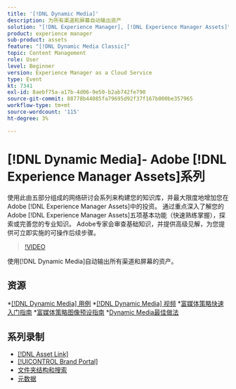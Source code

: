 ```yaml
---
title: '[!DNL Dynamic Media]'
description: 为所有渠道和屏幕自动输出资产
solution: "[!DNL Experience Manager], [!DNL Experience Manager Assets]"
product: experience manager
sub-product: assets
feature: "[!DNL Dynamic Media Classic]"
topic: Content Management
role: User
level: Beginner
version: Experience Manager as a Cloud Service
type: Event
kt: 7341
exl-id: 8aebf75a-a17b-4d06-9e50-b2ab742fe790
source-git-commit: 88778b44085fa79695d92f37f167b000be357965
workflow-type: tm+mt
source-wordcount: '115'
ht-degree: 3%

---
```


# [!DNL Dynamic Media]- Adobe [!DNL Experience Manager Assets]系列

使用此由五部分组成的网络研讨会系列来构建您的知识库，并最大限度地增加您在Adobe [!DNL Experience Manager Assets]中的投资。 通过重点深入了解您的Adobe [!DNL Experience Manager Assets]五项基本功能（快速熟练掌握），探索或完善您的专业知识。 Adobe专家会审查基础知识，并提供高级见解，为您提供可立即实施的可操作后续步骤。

>[!VIDEO](https://video.tv.adobe.com/v/332132/?quality=12&learn=on&hidetitle=true)

使用[!DNL Dynamic Media]自动输出所有渠道和屏幕的资产。

## 资源

*[[!DNL Dynamic Media] 用例](https://experienceleague.adobe.com/en/docs/experience-manager-cloud-service/content/assets/dynamicmedia/dm-journey/dm-journey-part1)
*[[!DNL Dynamic Media] 视频](https://experienceleague.adobe.com/en/docs/experience-manager-learn/assets/dynamic-media/dynamic-media-overview-feature-video-use#dynamic-media)
*[富媒体策略快速入门指南](https://www.adobe.com/content/dam/www/us/en/experience-manager/pdfs/dynamic-media-kickstart-guide-2019.pdf)
*[富媒体策略图像预设指南](https://www.adobe.com/content/dam/www/us/en/experience-manager/pdfs/dynamic-media-image-preset-guide.pdf)
*[Dynamic Media最佳做法](https://experienceleague.adobe.com/en/docs/experience-manager-cloud-service/content/assets/dynamicmedia/dm-journey/dm-best-practices)

## 系列录制

* [[!DNL Asset Link]](asset-link.md)
* [[!UICONTROL Brand Portal]](brand-portal.md)
* [文件夹结构和搜索](folder-structure-search.md)
* [元数据](metadata.md)
